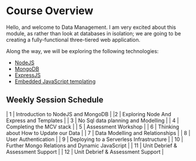 # Course Overview

Hello, and welcome to Data Management. I am very excited about this module, as rather than look at databases in isolation; we are going to be creating a fully-functional three-tiered web application.

Along the way, we will be exploring the following technologies:

- [NodeJS](https://nodejs.org/en/)
- [MongoDB](https://www.mongodb.com/)
- [ExpressJS](https://expressjs.com/)
- [Embedded JavaScript templating](https://ejs.co/#promo)

## Weekly Session Schedule

| 1 | Introduction to NodeJS and MongoDB |
|2 | Exploring Node And Express and Templates |
| 3 | No Sql data planning and Modelling |
| 4 | Completing the MCV stack |
| 5 | Assessment Workshop |
| 6 | Thinking about How to Update our Data |
| 7 | Data Modelling and Relationships |
| 8 | User Authentication |
| 9 | Deploying to a Serverless Infrastructure |
| 10 | Further Mongo Relations and Dynamic JavaScript |
| 11 | Unit Debrief & Assessment Support |
| 12 | Unit Debrief & Assessment Support |
